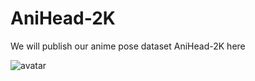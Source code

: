 # AniHead-2K

We will publish our anime pose dataset AniHead-2K here

![avatar](https://github.com/zhangjiale487/AniHead-2K/blob/main/images/figure.png)
